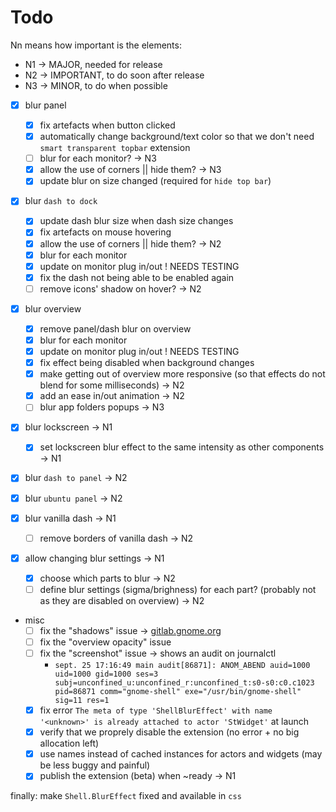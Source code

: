 # Todo

Nn means how important is the elements:

- N1 -> MAJOR, needed for release
- N2 -> IMPORTANT, to do soon after release
- N3 -> MINOR, to do when possible

- [x] blur panel
  - [x] fix artefacts when button clicked
  - [x] automatically change background/text color so that we don't need `smart transparent topbar` extension
  - [ ] blur for each monitor?  -> N3
  - [x] allow the use of corners || hide them?  -> N3
  - [x] update blur on size changed (required for `hide top bar`)

- [x] blur `dash to dock`
  - [x] update dash blur size when dash size changes
  - [x] fix artefacts on mouse hovering
  - [x] allow the use of corners || hide them?  -> N2
  - [x] blur for each monitor
  - [x] update on monitor plug in/out ! NEEDS TESTING
  - [x] fix the dash not being able to be enabled again
  - [ ] remove icons' shadow on hover?  -> N2

- [x] blur overview
  - [x] remove panel/dash blur on overview
  - [x] blur for each monitor
  - [x] update on monitor plug in/out ! NEEDS TESTING
  - [x] fix effect being disabled when background changes
  - [x] make getting out of overview more responsive (so that effects do not blend for some milliseconds) -> N2
  - [x] add an ease in/out animation  -> N2
  - [ ] blur app folders popups -> N3

- [x] blur lockscreen -> N1
  - [x] set lockscreen blur effect to the same intensity as other components  -> N1

- [x] blur `dash to panel`  -> N2

- [x] blur `ubuntu panel` -> N2

- [x] blur vanilla dash -> N1
  - [ ] remove borders of vanilla dash  -> N2

- [x] allow changing blur settings  -> N1
  - [x] choose which parts to blur  -> N2
  - [ ] define blur settings (sigma/brighness) for each part? (probably not as they are disabled on overview)  -> N2

- misc
  - [ ] fix the "shadows" issue -> [gitlab.gnome.org](https://gitlab.gnome.org/GNOME/gnome-shell/-/issues/2857)
  - [ ] fix the "overview opacity" issue
  - [ ] fix the "screenshot" issue -> shows an audit on journalctl
    - `sept. 25 17:16:49 main audit[86871]: ANOM_ABEND auid=1000 uid=1000 gid=1000 ses=3 subj=unconfined_u:unconfined_r:unconfined_t:s0-s0:c0.c1023 pid=86871 comm="gnome-shell" exe="/usr/bin/gnome-shell" sig=11 res=1`
  - [x] fix error `The meta of type 'ShellBlurEffect' with name '<unknown>' is already attached to actor 'StWidget'` at launch
  - [x] verify that we proprely disable the extension (no error + no big allocation left)
  - [x] use names instead of cached instances for actors and widgets (may be less buggy and painful)
  - [x] publish the extension (beta) when ~ready  -> N1

finally: make `Shell.BlurEffect` fixed and available in `css`
